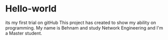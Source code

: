 # Hello-world
its my first trial on gitHub
This project has created to show my ability on programming. My name is Behnam and study Network Engineering and I'm a Master student.
